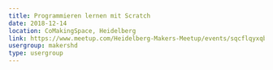 ```yaml
---
title: Programmieren lernen mit Scratch
date: 2018-12-14
location: CoMakingSpace, Heidelberg
link: https://www.meetup.com/Heidelberg-Makers-Meetup/events/sqcflqyxqbsb/
usergroup: makershd
type: usergroup
---
```

